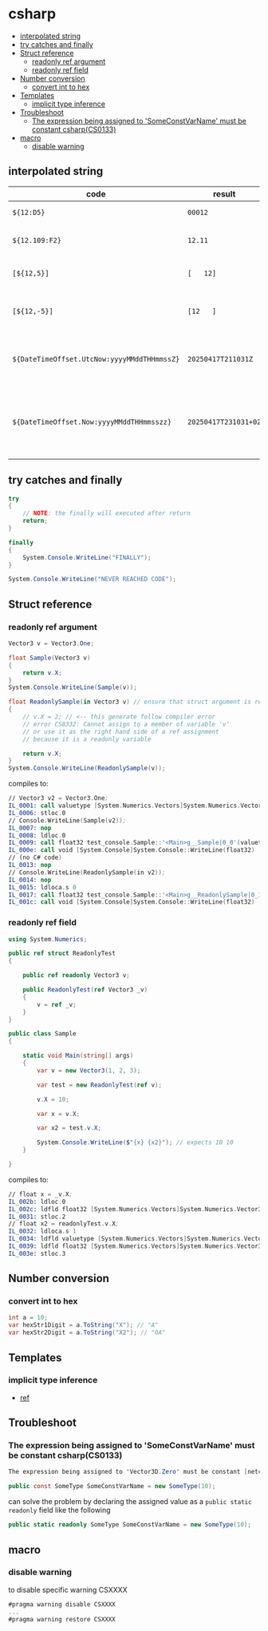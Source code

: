 # csharp

- [interpolated string](#interpolated-string)
- [try catches and finally](#try-catches-and-finally)
- [Struct reference](#struct-reference)
  - [readonly ref argument](#readonly-ref-argument)
  - [readonly ref field](#readonly-ref-field)
- [Number conversion](#number-conversion)
  - [convert int to hex](#convert-int-to-hex)
- [Templates](#templates)
  - [implicit type inference](#implicit-type-inference)
- [Troubleshoot](#troubleshoot)
  - [The expression being assigned to 'SomeConstVarName' must be constant csharp(CS0133)](#the-expression-being-assigned-to-someconstvarname-must-be-constant-csharpcs0133)
- [macro](#macro)
  - [disable warning](#disable-warning)

## interpolated string

| code                                        | result               | notes                                                   |
| ------------------------------------------- | -------------------- | ------------------------------------------------------- |
| `${12:D5}`                                  | `00012`              | left pad with zero                                      |
| `${12.109:F2}`                              | `12.11`              | decimal places w/rounding                               |
| `[${12,5}]`                                 | `[   12]`            | width with space padding                                |
| `[${12,-5}]`                                | `[12   ]`            | width with space padding (left align)                   |
| `${DateTimeOffset.UtcNow:yyyyMMddTHHmmssZ}` | `20250417T211031Z`   | year month day hour minutes seconds gmt                 |
| `${DateTimeOffset.Now:yyyyMMddTHHmmsszz}`   | `20250417T231031+02` | year month day hour minutes seconds zone (hours offset) |

## try catches and finally

```csharp
try
{
    // NOTE: the finally will executed after return
    return;
}

finally
{
    System.Console.WriteLine("FINALLY");    
}

System.Console.WriteLine("NEVER REACHED CODE");
```

## Struct reference

### readonly ref argument

```csharp
Vector3 v = Vector3.One;

float Sample(Vector3 v)
{
    return v.X;
}
System.Console.WriteLine(Sample(v));

float ReadonlySample(in Vector3 v) // ensure that struct argument is readonly, passed by ref
{
    // v.X = 2; // <-- this generate follow compiler error
    // error CS8332: Cannot assign to a member of variable 'v'
    // or use it as the right hand side of a ref assignment
    // because it is a readonly variable

    return v.X;
}
System.Console.WriteLine(ReadonlySample(v));
```

compiles to:

```nasm
// Vector3 v2 = Vector3.One;
IL_0001: call valuetype [System.Numerics.Vectors]System.Numerics.Vector3 [System.Numerics.Vectors]System.Numerics.Vector3::get_One()
IL_0006: stloc.0
// Console.WriteLine(Sample(v2));
IL_0007: nop
IL_0008: ldloc.0
IL_0009: call float32 test_console.Sample::'<Main>g__Sample|0_0'(valuetype [System.Numerics.Vectors]System.Numerics.Vector3)
IL_000e: call void [System.Console]System.Console::WriteLine(float32)
// (no C# code)
IL_0013: nop
// Console.WriteLine(ReadonlySample(in v2));
IL_0014: nop
IL_0015: ldloca.s 0
IL_0017: call float32 test_console.Sample::'<Main>g__ReadonlySample|0_1'(valuetype [System.Numerics.Vectors]System.Numerics.Vector3&)
IL_001c: call void [System.Console]System.Console::WriteLine(float32)
```

### readonly ref field

```csharp
using System.Numerics;

public ref struct ReadonlyTest
{

    public ref readonly Vector3 v;

    public ReadonlyTest(ref Vector3 _v)
    {
        v = ref _v;
    }
}

public class Sample
{

    static void Main(string[] args)
    {
        var v = new Vector3(1, 2, 3);

        var test = new ReadonlyTest(ref v);

        v.X = 10;

        var x = v.X;

        var x2 = test.v.X;

        System.Console.WriteLine($"{x} {x2}"); // expects 10 10
    }

}
```

compiles to:

```nasm
// float x = _v.X;
IL_002b: ldloc.0
IL_002c: ldfld float32 [System.Numerics.Vectors]System.Numerics.Vector3::X
IL_0031: stloc.2
// float x2 = readonlyTest.v.X;
IL_0032: ldloca.s 1
IL_0034: ldfld valuetype [System.Numerics.Vectors]System.Numerics.Vector3& ReadonlyTest::v
IL_0039: ldfld float32 [System.Numerics.Vectors]System.Numerics.Vector3::X
IL_003e: stloc.3
```

## Number conversion

### convert int to hex

```csharp
int a = 10;
var hexStr1Digit = a.ToString("X"); // "A"
var hexStr2Digit = a.ToString("X2"); // "0A"
```

## Templates

### implicit type inference

- [ref](https://riptutorial.com/csharp/example/253/implicit-type-inference--methods-)

## Troubleshoot

### The expression being assigned to 'SomeConstVarName' must be constant csharp(CS0133)

```csharp
The expression being assigned to 'Vector3D.Zero' must be constant [netcore-sci]csharp(CS0133)

public const SomeType SomeConstVarName = new SomeType(10);
```

can solve the problem by declaring the assigned value as a `public static readonly` field like the following

```csharp
public static readonly SomeType SomeConstVarName = new SomeType(10);
```

## macro

### disable warning

to disable specific warning CSXXXX
```csharp
#pragma warning disable CSXXXX
...
#pragma warning restore CSXXXX
```
